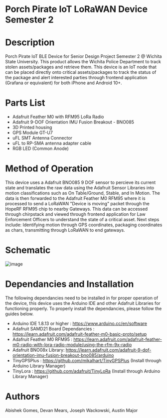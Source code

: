 # Porch Pirate IoT LoRaWAN Device Semester 2

# Description
Porch Pirate IoT BLE Device for Senior Design Project Semester 2 @ Wichita State University. This product allows the Wichita Police Department to track stolen assets/packages and retrieve them. This device is an IoT node that can be placed directly onto critical assets/packages to track the status of the package and alert interested parties through frontend application (Grafana or equivalent) for both iPhone and Android 10+.

# Parts List 
* Adafruit Feather M0 with RFM95 LoRa Radio 
* Adafruit 9-DOF Orientation IMU Fusion Breakout - BNO085
* 3D Printed housing
* GPS Module GT-U7
* uFL SMT Antenna Connector
* uFL to RP-SMA antenna adapter cable
* RGB LED (Common Anode)


# Method of Operation
This device uses a Adafruit BNO085 9 DOF sensor to percieve its current state and translates the raw data using the Adafruit Sensor Libraries into motion classifications such as On Table/Ground, Stable, and In Motion. The data is then forwarded to the Adafruit Feather M0 RFM95 where it is processed to send a LoRaWAN "Device is moving" packet through the HopeRF RFM95 chip to nearby Gateways. This data can be accessed through chirpstack and viewed through frontend application for Law Enforcement Officers to understand the state of a critical asset. Next steps include: Identifying motion through GPS coordinates, packaging coordinates as chars, transmitting through LoRaWAN to end gateways.


# Schematic
![image](https://user-images.githubusercontent.com/69644136/115118302-29b3da80-9f68-11eb-86fe-3ad450fbcc1e.png)

# Dependancies and Installation
The following dependancies need to be installed in for proper operation of the device, this device uses the Arduino IDE and other Adafruit Libraries for functioning properly. To properly install the dependancies, please follow the guides below.
* Arduino IDE 1.8.13 or higher : https://www.arduino.cc/en/software
* Adafruit SAMD21 Board Dependancies : https://learn.adafruit.com/adafruit-feather-m0-basic-proto/setup
* Adafruit Feather M0 RFM95 : https://learn.adafruit.com/adafruit-feather-m0-radio-with-lora-radio-module/using-the-rfm-9x-radio
* Adafruit BNO08x Library: https://learn.adafruit.com/adafruit-9-dof-orientation-imu-fusion-breakout-bno085/arduino
* TinyGPSPlus : https://github.com/mikalhart/TinyGPSPlus (Install through Arduino Library Manager)
* TinyLora : https://github.com/adafruit/TinyLoRa (Install through Arduino Library Manager)

# Authors
Abishek Gomes, Devan Mears, Joseph Wackowski, Austin Major

